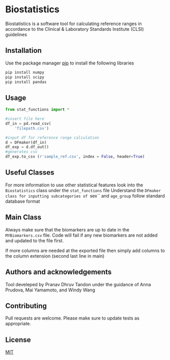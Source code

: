 # Biostatistics

Biostatistics is a software tool for calculating reference ranges in accordance to the Clinical & Laboratory Standards Institute (CLSI) guidelines 

## Installation

Use the package manager [pip](https://pip.pypa.io/en/stable/) to install the following libraries 

```bash
pip install numpy
pip install scipy
pip install pandas
```

## Usage

```python
from stat_functions import *

#insert file here
df_in = pd.read_csv(
    'filepath.csv')

#input df for reference range calculation
d = DFmaker(df_in) 
df_exp = d.df_out()
#generates csv
df_exp.to_csv (r'sample_ref.csv', index = False, header=True)
```

## Useful Classes
For more information to use other statistical features look into the ```Biostatistics```
class under the ```stat_functions``` file
Understand the ```DFmaker class for inputting subcategories of ```sex`` and ```age_group``` follow standard database format

## Main Class
Always make sure that the biomarkers are up to date in the ```MYBiomarkers.csv``` file. Code will fail if any new biomarkers are not added and updated to the file first.

If more columns are needed at the exported file then simply add columns to the column extension (second last line in main)


## Authors and acknowledgements
Tool develeped by Pranav Dhruv Tandon under the guidance of Anna Prudova, Mai Yamamoto, and Windy Wang

## Contributing
Pull requests are welcome. 
Please make sure to update tests as appropriate.

## License
[MIT](https://choosealicense.com/licenses/mit/)
